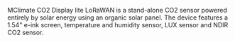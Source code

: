 MClimate CO2 Display lite LoRaWAN is a stand-alone CO2 sensor powered entirely by solar energy using an organic solar panel. The device features a 1.54" e-ink screen, temperature and humidity sensor, LUX sensor and NDIR CO2 sensor.
